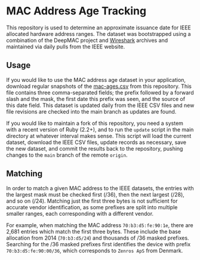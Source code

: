 # MAC Address Age Tracking

This repository is used to determine an approximate issuance date for 
IEEE allocated hardware address ranges. The dataset was bootstrapped
using a combination of the DeepMAC project and
[Wireshark](http://www.wireshark.org) archives and maintained via
daily pulls from the IEEE website.

## Usage

If you would like to use the MAC address age dataset in your application, download regular snapshots of the [mac-ages.csv](https://raw.githubusercontent.com/hdm/mac-ages/main/data/mac-ages.csv) from this repository. This file contains three comma-separated fields; the prefix followed by a forward slash and the mask, the first date this prefix was seen, and the source of this date field. This dataset is updated daily from the IEEE CSV files and new file revisions are checked into the main branch as updates are found.

If you would like to maintain a fork of this repository, you need a system with a recent version of Ruby (2.2+), and to run the `update` script in the main directory at whatever interval makes sense. This script will load the current dataset, download the IEEE CSV files, update records as necessary, save the new dataset, and commit the results back to the repository, pushing changes to the `main` branch of the remote `origin`.

## Matching

In order to match a given MAC address to the IEEE datasets, the entries with the largest mask must be checked first (/36), then the next largest (/28), and so on (/24). Matching just the first three bytes is not sufficient for accurate vendor identification, as some prefixes are split into multiple smaller ranges, each corresponding with a different vendor.

For example, when matching the MAC address `70:b3:d5:fe:90:1e`, there are 2,681 entries which match the first three bytes. These include the base allocation from 2014 (`70:b3:d5/24`) and thousands of /36 masked prefixes. Searching for the /36 masked prefixes first identifies the device with prefix `70:b3:d5:fe:90:00/36`, which corresponds to `Zenros ApS` from Denmark.
